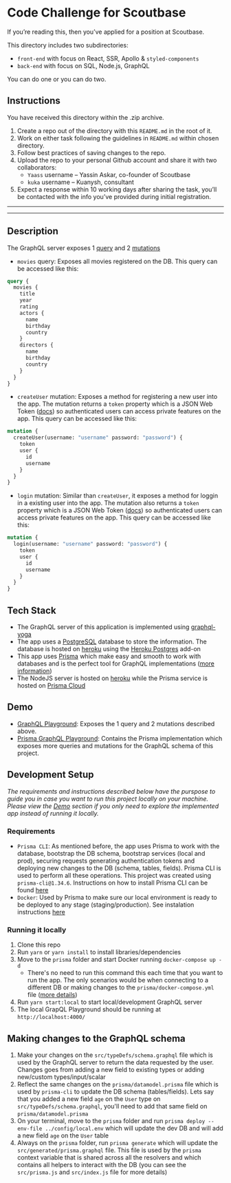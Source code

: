 # Code Challenge for Scoutbase

If you’re reading this, then you’ve applied for a position at Scoutbase.

This directory includes two subdirectories:

- `front-end` with focus on React, SSR, Apollo & `styled-components`
- `back-end` with focus on SQL, Node.js, GraphQL

You can do one or you can do two.

## Instructions

You have received this directory within the .zip archive.

1. Create a repo out of the directory with this `README.md` in the root of it.
2. Work on either task following the guidelines in `README.md` within chosen directory.
3. Follow best practices of saving changes to the repo.
4. Upload the repo to your personal Github account and share it with two collaborators:
    - `Yaass` username – Yassin Askar, co-founder of Scoutbase
    - `kuka` username – Kuanysh, consultant
5. Expect a response within 10 working days after sharing the task, you’ll be contacted with the info you’ve provided during initial registration.

----------------------------------------------
----------------------------------------------

## Description
The GraphQL server exposes 1 [query](https://graphql.org/learn/queries/) and
2 [mutations](https://graphql.org/learn/queries/#mutations)
- `movies` query: Exposes all movies registered on the DB.
This query can be accessed like this:
```graphql
query {
  movies {
    title
    year
    rating
    actors {
      name
      birthday
      country
    }
    directors {
      name
      birthday
      country
    }
  }
}
```
- `createUser` mutation: Exposes a method for registering a new user into the app.
The mutation returns a `token` property which is a JSON Web Token ([docs](https://jwt.io/))
so authenticated users can access private features on the app. This query can be accessed like this:
```graphql
mutation {
  createUser(username: "username" password: "password") {
    token
    user {
      id
      username
    }
  }
}
```
- `login` mutation: Similar than `createUser`, it exposes a method for loggin in a existing user into the app.
The mutation also returns a `token` property which is a JSON Web Token ([docs](https://jwt.io/))
so authenticated users can access private features on the app. This query can be accessed like this:
```graphql
mutation {
  login(username: "username" password: "password") {
    token
    user {
      id
      username
    }
  }
}
```

## Tech Stack

- The GraphQL server of this application is implemented using [graphql-yoga](https://github.com/prisma/graphql-yoga)
- The app uses a [PostgreSQL](https://www.postgresql.org/) database to store the information.
The database is hosted on [heroku](https://www.heroku.com/) using the
[Heroku Postgres](https://www.heroku.com/postgres) add-on
- This app uses [Prisma](https://www.prisma.io/) which make easy and smooth to work with databases
and is the perfect tool for GraphQL implementations
([more information](https://www.prisma.io/docs/understand-prisma/prisma-introduction-what-why-how-j9ff/))
- The NodeJS server is hosted on [heroku](https://www.heroku.com/) while the Prisma service
is hosted on [Prisma Cloud](https://www.prisma.io/cloud)

## Demo
- [GraphQL Playground](https://lit-headland-50897.herokuapp.com/):
  Exposes the 1 query and 2 mutations described above.
- [Prisma GraphQL Playground](https://movies-app-a419d0b1e5.herokuapp.com/graphql-movies-app-service/prod):
  Contains the Prisma implementation which exposes more queries and mutations for the GraphQL schema of this project. 

## Development Setup
*The requirements and instructions described below have the purspose to guide you in case
you want to run this project locally on your machine. Please view the [Demo](#demo) section
if you only need to explore the implemented app instead of running it locally.*

### Requirements
- `Prisma CLI`: As mentioned before, the app uses Prisma to work with the database, bootstrap the DB schema,
bootstrap services (local and prod), securing requests generating authentication tokens and deploying new changes
to the DB (schema, tables, fields). Prisma CLI is used to perform all these operations.
This project was created using `prisma-cli@1.34.6`. Instructions on how to install
Prisma CLI can be found [here](https://www.prisma.io/docs/prisma-cli-and-configuration/using-the-prisma-cli-alx4/)
- `Docker`: Used by Prisma to make sure our local environment is ready to be deployed to any stage (staging/production).
See instalation instructions [here](https://docs.docker.com/install/)

### Running it locally
1. Clone this repo
2. Run `yarn` or `yarn install` to install libraries/dependencies 
3. Move to the `prisma` folder and start Docker running `docker-compose up -d`
    - There's no need to run this command this each time that you want
    to run the app. The only scenarios would be when connecting to a
    different DB or making changes to the `prisma/docker-compose.yml` file
([more details](https://www.prisma.io/docs/prisma-server/deployment-environments/docker-rty1/))
4. Run `yarn start:local` to start local/development GraphQL server
5. The local GrapQL Playground should be running at `http://localhost:4000/`

## Making changes to the GraphQL schema
1. Make your changes on the `src/typeDefs/schema.graphql` file which is used by the GraphQL server
to return the data requested by the user. Changes goes from adding a new field to existing types
or adding new/custom types/input/scalar
2. Reflect the same changes on the `prisma/datamodel.prisma` file which is used by `prisma-cli` to
update the DB schema (tables/fields). Lets say that you added a new field `age` on the `User` type on
`src/typeDefs/schema.graphql`, you'll need to add that same field on `prisma/datamodel.prisma`
3. On your terminal, move to the `prisma` folder and run `prisma deploy --env-file ../config/local.env`
which will update the dev DB and will add a new field `age` on the `User` table
4. Always on the `prisma` folder, run `prisma generate` which will update the `src/generated/prisma.graphql`
file. This file is used by the `prisma` context variable that is shared across all the resolvers and which contains
all helpers to interact with the DB (you can see the `src/prisma.js` and `src/index.js` file for more details)
